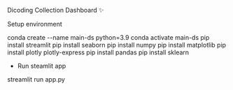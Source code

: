 Dicoding Collection Dashboard ✨

Setup environment

conda create --name main-ds python=3.9
conda activate main-ds
pip install streamlit
pip install seaborn
pip install numpy
pip install matplotlib
pip install plotly plotly-express
pip install pandas
pip install sklearn


- Run steamlit app

streamlit run app.py